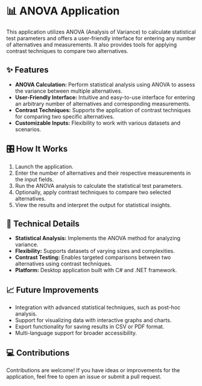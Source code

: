 <!DOCTYPE html>
<html>
<body>
    <h1>📊 ANOVA Application</h1>
    <p>
        This application utilizes ANOVA (Analysis of Variance) to calculate statistical test parameters and offers a user-friendly interface for entering any number of alternatives and measurements. It also provides tools for applying contrast techniques to compare two alternatives.
    </p>
    <h2>✨ Features</h2>
    <ul>
        <li><strong>ANOVA Calculation:</strong> Perform statistical analysis using ANOVA to assess the variance between multiple alternatives.</li>
        <li><strong>User-Friendly Interface:</strong> Intuitive and easy-to-use interface for entering an arbitrary number of alternatives and corresponding measurements.</li>
        <li><strong>Contrast Techniques:</strong> Supports the application of contrast techniques for comparing two specific alternatives.</li>
        <li><strong>Customizable Inputs:</strong> Flexibility to work with various datasets and scenarios.</li>
    </ul>
    <h2>🎛️ How It Works</h2>
    <ol>
        <li>Launch the application.</li>
        <li>Enter the number of alternatives and their respective measurements in the input fields.</li>
        <li>Run the ANOVA analysis to calculate the statistical test parameters.</li>
        <li>Optionally, apply contrast techniques to compare two selected alternatives.</li>
        <li>View the results and interpret the output for statistical insights.</li>
    </ol>
    <h2>📂 Technical Details</h2>
    <ul>
        <li><strong>Statistical Analysis:</strong> Implements the ANOVA method for analyzing variance.</li>
        <li><strong>Flexibility:</strong> Supports datasets of varying sizes and complexities.</li>
        <li><strong>Contrast Testing:</strong> Enables targeted comparisons between two alternatives using contrast techniques.</li>
        <li><strong>Platform:</strong> Desktop application built with C# and .NET framework.</li>
    </ul>
    <h2>📈 Future Improvements</h2>
    <ul>
        <li>Integration with advanced statistical techniques, such as post-hoc analysis.</li>
        <li>Support for visualizing data with interactive graphs and charts.</li>
        <li>Export functionality for saving results in CSV or PDF format.</li>
        <li>Multi-language support for broader accessibility.</li>
    </ul>
    <h2>💻 Contributions</h2>
    <p>
        Contributions are welcome! If you have ideas or improvements for the application, feel free to open an issue or submit a pull request.
    </p>
</body>
</html>

